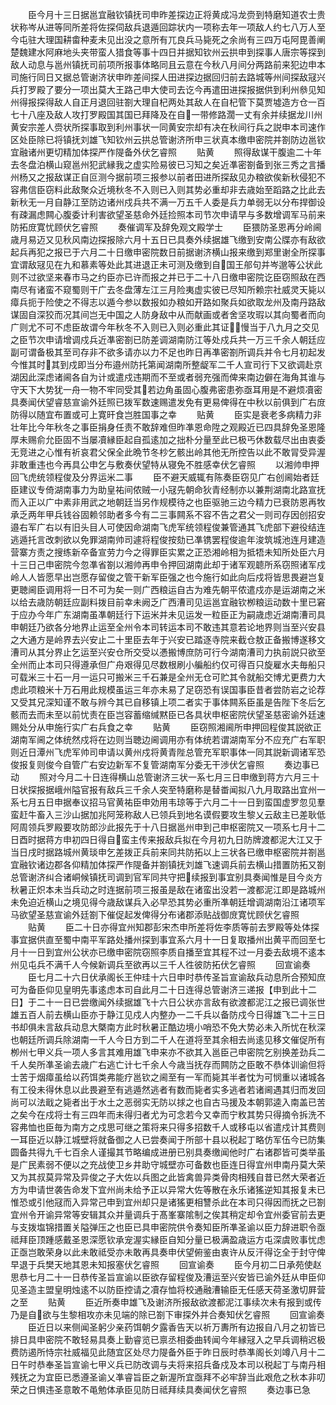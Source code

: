 <!-- { "loadSidebar": true } -->
　　臣今月十三日据邕宜融钦镇抚司申昨差探边正将黄成冯龙赍到特磨知道农士贵状称岑从进等同所差将佐探伺敌兵退遁回踪状内一项称去年一项敌人约七八万人至今屯驻大理国耕畬种麦未见出没之意所有兀良兵马毙死之余尚有三四万屯阿毘善阐楚魏建水阿麻地头夹带蛮人猎食等事十四日并据知钦州云拱申到探事人唐宗等探到敌人动息与邕州镇抚司前项所报事体略同且云意在今秋八月间分两路前来犯边申本司施行同日又据总管谢济状申昨差间探人田进探边据回归前去路城等州间探敌冦兴兵打罗殿了要分一项出莫大王路己申大使司去讫今再遣田进探报据供到利州叅见知州得报探得敌人自正月退回驻劄大理自杞两处其敌人在自杞管下莫贾墟造方仓一百七十八座及敌人攻打罗殿国其国已拜降及在自一带修路濶一丈有余并续据龙川州黄安宗差人赍状所探事取到利州事状一同黄安宗却有决在秋间行兵之説申本司速作区处臣除已将镇抚刘雄飞知钦州云拱总管谢济所申三状真本缴申密院并劄防边邕钦宜融诸州更切精加体探严作隄备外伏乞睿照
　　贴黄
　　照得敌谋干腹逾二十年去冬盘泊横山窥邕州犯武縁我之虚实险易彼已习知之矣近凖密劄备到张三秀之言播州杨又之报敌谋正自叵测今据前项三报参以前者田进所探敌见办粮欲俟新秋侵犯不容弗信臣窃料此敌聚众近境秋冬不入则已入则其势必重却非去歳始至蹈路之比此去新秋无一月自静江至防边诸州戍兵共不满一万五千人委是兵力单弱无以分布捍御设有疎漏虑闗心腹委计利害欲望圣慈命外廷捡照本司节次申请早与多数增调军马前来防拓庻寛忧顾伏乞睿照
　　奏催调军及辞免观文殿学士
　　臣猥防圣恩再分岭阃歳月易迈又见秋风南边探报除六月十五日已具奏外续据雄飞缴到安南公牒亦有敌欲起兵再犯之报已于六月二十日缴申密院数日前据谢济横山报来缴到郑里谢全所探事宜谓敌冦见在九和慕素等处此其进退正未可测及缴到自国王郍句并岑邈等公状此则不过欲坚来春市马之约臣亦已许而报之并已于二十八日缴申密院讫臣窃照敌在西南尽有诸蛮不窥蜀则干广去冬盘薄左江三月险夷虚实彼已尽知所赖宗社威灵天毙以瘴兵扼于险使之不得志以遁今参以数报如办粮如开路如聚兵如欲取龙州及南丹路敌谋固自深狡而况其间岂无中国之人防身敌中从而献画或者舍坚攻瑕以其向蜀者而向广则尤不可不虑臣故谓今年秋冬不入则已入则必重此其证慢当于八九月之交见之臣节次申请增调戍兵近凖密劄已防差调湖南防江等处戍兵共一万三千余人朝廷应副可谓备极其至司存非不欲多请亦以力不足也昨日再凖密劄所调兵并令七月初起发今惟其时其到戍即当分布邉州防托第闻湖南所整龊军二千人宣司行下又欲调赴京湖因此深虑诸阃各自为计或遣戍违期而不至或者弱充强而俾来南边僻在海角其谁与守天下大势犹一舟一物不牢同受其若边角虽固心腹弗密患弥亟耳用是不避烦凟密具奏闻伏望睿慈宣谕外廷照已拨军数速赐遣发免有更易俾得在中秋以前俱到广右庻防得以随宜布置或可上寛旰食岂胜国事之幸
　　贴黄
　　臣实是衰老多病精力非壮年比今年秋冬之事臣捐身任责不敢辞难但昨凖恩命陞之观殿近已四具辞免圣恩隆厚未赐俞允臣固不当屡凟縁臣起自孤逺加之拙朴分量至此已极丐休数载尽出由衷委无竞进之心惟有祈哀君父保全此晩节冬杪乞骸出岭其他无所控告以此不敢冐受异渥非敢重违也今再具公申乞与敷奏伏望特从寝免不胜感幸伏乞睿照
　　以湘帅申押回飞虎统领程俊及分界运米二事
　　臣不避天威辄有陈奏臣窃见广右创阃始者廷臣建议专倚湖南事力为助皇祐间侬贼一小冦先朝命狄青经制亦以兼荆湖南北路宣抚而入正以广中素非用武之地朝廷当另作规模待之也臣驱驰三边今精力已衰防恩再牧承乏两年甲兵钱谷固赖邻助者多今有二三事闗系不容不告之君父一则司存因创招安邉右军广右以有旧头目人可使因命湖南飞虎军统领程俊兼管通其飞虎部下避役结连逃遁托言改刺欲以免罪湖南帅司遽将程俊按劾已凖镌罢程俊逾年浚筑城池连月建造营寨方责之搜练新卒备宣劳力今之得罪臣实累之正恐湘岭相为抵牾未知所处臣六月十三日己申密院今忽凖省劄以湘帅再申令押回湖南此却于诸军观聼所系窃照诸军戍岭人人皆愿早出岂愿存留俊之管干新军臣强之也今施行如此向后戍将皆思畏避岂复更聴阃臣调用将一日不可为矣一则广西粮运自古为难先朝平侬遣戍亦是运湖南之米以给去歳防朝廷应副料拨目前幸未阙乏广西漕司见运邕宜融钦栁粮运动数十里已窘于应办今年广东湖南虽凖朝廷行下运米并未见运发一粒臣正为嗣歳虑近湖南漕司具申朝廷乃欲各分地界止运至全州令本司转运本司不敢违其意若论地界则当至兴安县之大通方是岭界去兴安止二十里臣去年于兴安已踏逐寺院来截仓敖正备搬博遂移文漕司从其分界止乞运至兴安仓所交受以慿搬博庶防可行今湖南漕司力执前説只欲至全州而止本司只得遵承但广舟艰得见尽数根刷小艑船约仅可得百只旋雇水夫毎船只可载米三十石一月一运只可搬米三千石兼是全州无仓可贮其令就船交博尤更费力大虑此项粮米十万石用此规模虽运三年亦未易了足窃恐有误国事臣昔者尝防岩之论荐又受其兄深知谨不敢与辨今其已自移镇上项二者实于事体闗系臣虽是告陛下冬后乞骸而去而未至以前忧责在臣岂容蓄缩缄黙臣已各具状申枢密院伏望圣慈密谕外廷速赐处分从申施行实广右兵食之幸
　　贴黄
　　臣窃照湘阃所申押回程俊其説欲正湖南军阃之体统然戍将在边则当聴边阃调用亦有体统若谓湖南军分不应充广右军职则近日潭州飞虎军帅司申请以黄州戍将黄青陛总管充军职事体一同其説新调诸军恐俊报复则俊今自管广右安边新军不复管湖南军分委无干渉伏乞睿照
　　奏边事已动
　　照对今月二十日连得横山总管谢济三状一系七月三日申缴到蒋方六月三十日状探报据峨州隘官报有敌兵三千余人突至特磨称是替畨闻拟八九月取路出宜州一系七月五日申据奉议招马官黄祐臣申効用韦琼等于六月二十一日到蛮国虚罗忽见羣蛮赶牛畜入三沙山据加兆阿笼称敌人已领兵到地名谟假要攻生黎乂云敌主已差耿低阿周领兵罗殿要攻防郎沙此报先于十八日据邕州申到己申枢密院又一项系七月十二日酉时据蒋方申初四日得自蛮主传来报敌兵拟在今月初九日防牌渡都泥大江又于当日戌时据路城州黄琰申乞差拨正兵前来同共防拓以上三状各已缴申枢密院并劄邕宜融钦诸边郡各仰精加体探严作隄备并劄镇抚刘雄飞速调兵前去横山措置防拓又劄总管谢济纠合诸峒候镇抚司调到官军同共守把续报到事宜别具奏闻惟是目今炎方秋暑正炽本未当兵动之时连据前项三报虽是敌在诸蛮出没若一渡都泥江即是路城州未免迫近横山之境见得今歳敌谋兵入必早恐其势必重所凖朝廷增调湖南沿江诸项军马欲望圣慈宣谕外廷劄下催促起发俾得分布诸郡添贴战御庻寛忧顾伏乞睿照
　　贴黄
　　臣二十日亦得宜州知郡彭宋杰申所差将佐李质等前去罗殿等处体探事宜据供直至蜀中南平军路处播州探到事宜系六月十一日复取播州出黄平而回至七月十一日到宜州公状亦已缴申密院窃照李质自播至宜其程不过一月委去敌境不逺本州见屯兵不满千人今候新调兵至欲再以三千人徃彼防拓伏乞睿照
　　回宣谕奏
　　臣七月二十六日伏承阁长王仲珪十六日申时恭传圣旨宣谕敌兵动息所合预知庶可为备臣仰见皇明先事逺虑本司自此月二十日连得总管谢济三递报【申到此十二日】于二十一日已尝缴闻外续据雄飞十六日公状亦言敌有欲渡都泥江之报已调张世雄五百人前去横山臣亦于静江见戍人内整办一二千兵以备防戍今日得雄飞二十三日书却俱未言敌兵动息大槩南方此时秋暑正酷边境小哨恐不免大势必未入所忧在秋深也朝廷所调兵除湖南一千人今日方到二千人在道将至其余相去尚逺见移文催促所有栁州七甲义兵一项人多言其难用雄飞申来亦不欲其入邕臣己申密院乞别换差劲兵二千人矣所凖圣谕去歳广右逃亡计七千余人今歳当抚存而闗防之臣敢不恭体训谕但将士苦于烟瘴虽给以药饵类弗能疗邕钦之阃至有一军而毙其半者忱为可悯重以诸城各有工役未得休息以此畏避至有逃遁然逃者有数而毙者实多逃者若诸阃遇其归而发回尚可以法戢之毙者出于水土之恶弱实无防以捄之也自古马援及本朝郭逵入南盖已苦之矣今在戍将士有三四年而未得归者尤为可念若今又幸而宁敉其势只得摘令拆洗不容弗恤也臣毎为南方之戍思可继之策将来只得多招数千人或移屯以省遣戍计其费则一耳臣近以静江城壁将就备御之人已尝奏闻于所部十县以税起丁略仿军伍今已防集圆备共得九千七百余人谨撮其节略编成进册已别具奏缴闻他时广右诸郡皆可类举虽是广民素弱不便以之充战使卫乡井助守城壁亦可备数也臣连日得宜州申南丹莫大荣又为其叔莫异常及异俊之子大佐以兵图之此皆禽兽异类骨肉相残自昔已然大荣者近方为申请世袭告命发下宜州尚未给予正以异常大佐等散在永乐诸猺逆知其报复未已惟恐或引他冦而入异常己申到宜州却只是诸猺更相讐杀此在本司只得因而抚之已劄宜州令开谕异常等安辑其众并量调兵于髙峯寨隂制之俟其稍定却令宜州委官前去更与支拨塩锦措置关隘弹压之也臣已具申密院供令奏知臣所凖圣谕以臣力辞进职令亟祗拜臣顶踵感戴圣恩深愿钦承宠渥实縁臣自知分量已极满盈歳运方屯深虞败事忧虑正亟岂敢荣身以此未敢祗受亦未敢再具奏申伏望俯鉴由衷许从反汗得讫全于封守俾早退于兵樊天地其恩未知报塞伏乞睿照
　　回宣谕奏
　　臣今月初二日承苑使赵思恭七月二十一日恭传圣旨宣谕以臣欲存留程俊及漕运至兴安皆已谕外廷从申臣仰见圣造主盟皇明烛逺不以防臣控请之凟存恤将校通融漕输臣无任感天荷圣激切屛营之至
　　贴黄
　　臣近所奏申雄飞及谢济所报敌欲渡都泥江事续次未有报到或传乃是自欲与生黎相攻亦未见端的除已劄下审探外并合奏知伏乞睿照
　　回宣谕奏
　　臣近日以来侧闻圣躬少亲药饵朝夕露香告天以祈万夀所有边报自八月之初皆已排日具申密院不敢轻易具奏上勤睿览已禀丞相委曲转闻今年縁冦入之早兵调稍迟极费防遏所恃宗社威福见此随宜区处尽力隄备外臣于昨日辰时恭凖阁长刘竴八月十二日午时恭奉圣旨宣谕七甲义兵已防改调与夫将来招兵备戍及本司以税起丁与南丹相残抚之为宜臣已悉遵圣谕乂凖睿旨臣之新渥所宜亟拜不必牢辞当此艰危之秋本非叨荣之日惧违圣意敢不黾勉体承臣见防日祗拜续具奏闻伏乞睿照
　　奏边事已急
